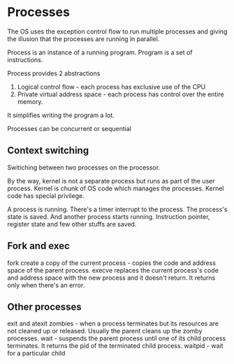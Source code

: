# Processes

The OS uses the exception control flow to run multiple processes and giving the illusion that the processes are running in parallel.

Process is an instance of a running program. Program is a set of instructions.

Process provides 2 abstractions

1. Logical control flow - each process has exclusive use of the CPU
2. Private virtual address space - each process has control over the entire memory.

It simplifies writing the program a lot.

Processes can be concurrent or sequential

## Context switching

Switiching between two processes on the processor.

By the way, kernel is not a separate process but runs as part of the user process. Kernel is chunk of OS code which manages the processes. Kernel code has special privilege.

A process is running. There's a timer interrupt to the process. The process's state is saved. And another process starts running. Instruction pointer, register state and few other stuffs are saved.

## Fork and exec

fork create a copy of the current process - copies the code and address space of the parent process.
execve replaces the current process's code and address space with the new process and it doesn't return. It returns only when there's an error.

## Other processes

exit and atexit
zombies - when a process terminates but its resources are not cleaned up or released. Usually the parent cleans up the zomby processes.
wait - suspends the parent process until one of its child process terminates. It returns the pid of the terminated child process.
waitpid - wait for a particular child
